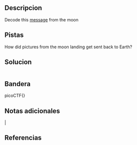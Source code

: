 ## Descripcion

Decode this [message](https://jupiter.challenges.picoctf.org/static/fc1edf07742e98a480c6aff7d2546107/message.wav) from the moon

## Pistas
How did pictures from the moon landing get sent back to Earth?


## Solucion
```
```

## Bandera
picoCTF{}

## Notas adicionales
|

## Referencias
